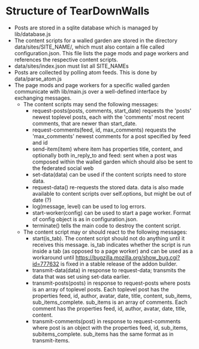 Structure of TearDownWalls
==========================

* Posts are stored in a sqlite database which is managed by lib/database.js
* The content scripts for a walled garden are stored in the directory data/sites/SITE_NAME/, which must also contain a file called configuration.json. This file lists the page mods and page workers and references the respective content scripts.
* data/sites/index.json must list all SITE_NAMEs
* Posts are collected by polling atom feeds. This is done by data/parse_atom.js
* The page mods and page workers for a specific walled garden communicate with lib/main.js over a well-defined interface by exchanging messages.
    * The content scripts may send the following messages:
        * request-posts(posts, comments, start_date) requests the 'posts' newest toplevel posts, each with the 'comments' most recent comments, that are newer than start_date.
        * request-comments(feed, id, max_comments) requests the 'max_comments' newest comments for a post specified by feed and id
        * send-item(item) where item has properties title, content, and optionally both in_reply_to and feed: sent when a post was composed within the walled garden which should also be sent to the federated social web
        * set-data(data) can be used if the content scripts need to store data.
        * request-data() re-requests the stored data. data is also made available to content scripts over self.options, but might be out of date (?)
        * log(message, level) can be used to log errors.
        * start-worker(config) can be used to start a page worker. Format of config object is as in configuration.json.
        * terminate() tells the main code to destroy the content script.
    * The content script may or should react to the following messages:
        * start(is_tab). The content script should not do anything until it receives this message. is_tab indicates whether the script is run inside a tab (as opposed to a page worker) and can be used as a workaround until https://bugzilla.mozilla.org/show_bug.cgi?id=777632 is fixed in a stable release of the addon builder.
        * transmit-data(data) in response to request-data; transmits the data that was set using set-data earlier.
        * transmit-posts(posts) in response to request-posts where posts is an array of toplevel posts. Each toplevel post has the properties feed, id, author, avatar, date, title, content, sub_items, sub_items_complete. sub_items is an array of comments. Each comment has the properties feed, id, author, avatar, date, title, content.
        * transmit-comments(post) in response to request-comments where post is an object with the properties feed, id, sub_items, subitems_complete. sub_items has the same format as in transmit-items.
